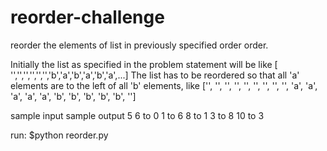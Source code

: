 reorder-challenge
=================

reorder the elements of list in previously specified order order.

Initially the list as specified in the problem statement will be like [ '','','','','','','b','a','b','a','b','a',...]
The list has to be reordered so that all 'a' elements are to the left of all 'b' elements, like ['', '', '', '', '', '', '', '', '', 'a', 'a', 'a', 'a', 'a', 'b', 'b', 'b', 'b', 'b', '']

sample input			sample output
	5			6 to 0
				1 to 6
				8 to 1
				3 to 8
				10 to 3


run:
	$python reorder.py 
